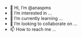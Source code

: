 - 👋 Hi, I’m @anaspms
- 👀 I’m interested in ...
- 🌱 I’m currently learning ...
- 💞️ I’m looking to collaborate on ...
- 📫 How to reach me ...

<!---
anaspms/anaspms is a ✨ special ✨ repository because its `README.md` (this file) appears on your GitHub profile.
You can click the Preview link to take a look at your changes.
--->

